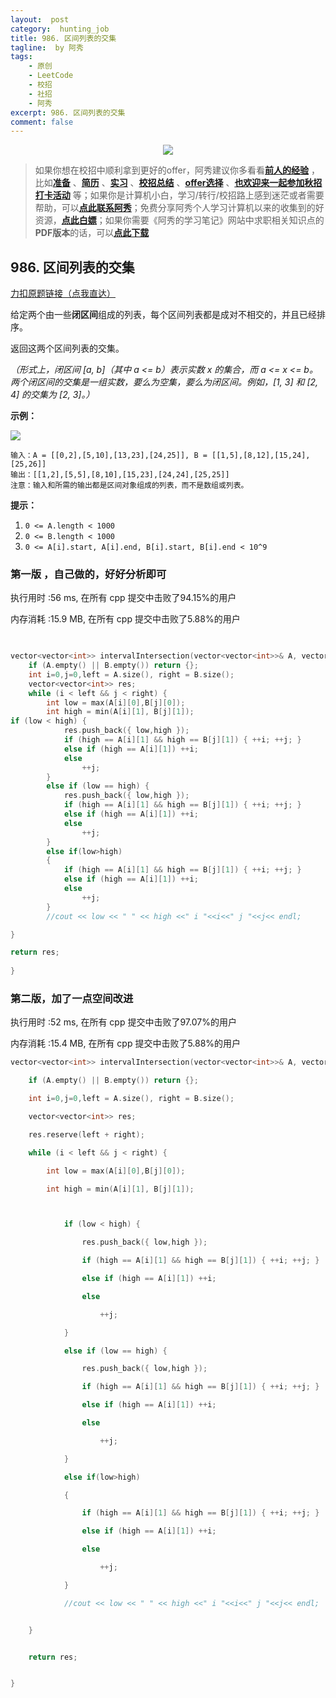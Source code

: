 ```yaml
---
layout:  post
category:  hunting_job
title: 986. 区间列表的交集
tagline:  by 阿秀
tags:
    - 原创
    - LeetCode
    - 校招
    - 社招
    - 阿秀
excerpt: 986. 区间列表的交集
comment: false
---
```




<div align="center">
  <a href="/notes/05-xiustar/01-xiustar_reading_guide/01-introduce.html#阿秀组建了一个校招学习圈子">
      <img src="https://axiu-image-bed.oss-cn-shanghai.aliyuncs.com/img/202206190108471.png">
  </a></div>



> 如果你想在校招中顺利拿到更好的offer，阿秀建议你多看看<font style="font-weight:bold; color:#4169E1;text-decoration:underline;">[前人的经验](/notes/05-xiustar/01-xiustar_reading_guide/01-introduce.md)</font> ，比如<font style="font-weight:bold; color:#4169E1;text-decoration:underline;">[准备](/notes/05-xiustar/02-campus_prepare/02-01-校招重要时间点科普.md)</font> 、<font style="font-weight:bold; color:#4169E1;text-decoration:underline;">[简历](/notes/05-xiustar/03-resume/01-00-简历开篇词.md)</font> 、<font style="font-weight:bold; color:#4169E1;text-decoration:underline;">[实习](/notes/05-xiustar/04-school_practice/20220320-从公司角度来看，为什么要招实习生.md)</font> 、<font style="font-weight:bold; color:#4169E1;text-decoration:underline;">[校招总结](/notes/05-xiustar/05-campus_recruitment/2020-12-16-双非渣硕的秋招之路总结（已拿抖音研发岗SP）.md)</font> 、<font style="font-weight:bold; color:#4169E1;text-decoration:underline;">[offer选择](/notes/05-xiustar/06-offer/01-offer_choose.md)</font> 、<font style="font-weight:bold; color:#4169E1;text-decoration:underline;">[也欢迎来一起参加秋招打卡活动](/notes/05-xiustar/01-xiustar_reading_guide/01-introduce.html#阿秀组建了一个校招学习圈子)</font> 等；如果你是计算机小白，学习/转行/校招路上感到迷茫或者需要帮助，可以<font style="font-weight:bold; color:#4169E1;text-decoration:underline;">[点此联系阿秀](/notes/08-other/02-question.md#_4、阿秀-如何才能联系到你)</font>；免费分享阿秀个人学习计算机以来的收集到的好资源，<font style="font-weight:bold; color:#4169E1;text-decoration:underline;">[点此白嫖](/notes/07-resources/01-free/01-introduce.md)</font>；如果你需要《阿秀的学习笔记》网站中求职相关知识点的**PDF版本**的话，可以<font style="font-weight:bold; color:#4169E1;text-decoration:underline;">[点此下载](/notes/08-other/02-question.md#_5、如何下载阿秀的学习笔记内容pdf版本)</font> 





## 986. 区间列表的交集

[力扣原题链接（点我直达）](https://leetcode-cn.com/problems/interval-list-intersections/)

给定两个由一些**闭区间**组成的列表，每个区间列表都是成对不相交的，并且已经排序。

返回这两个区间列表的交集。

*（形式上，闭区间 [a, b]（其中 a <= b）表示实数 x 的集合，而 a <= x <= b。两个闭区间的交集是一组实数，要么为空集，要么为闭区间。例如，[1, 3] 和 [2, 4] 的交集为 [2, 3]。）*

 

**示例：**

**![](https://axiu-image-bed.oss-cn-shanghai.aliyuncs.com/img/202207032149094.png)**

```
输入：A = [[0,2],[5,10],[13,23],[24,25]], B = [[1,5],[8,12],[15,24],[25,26]]
输出：[[1,2],[5,5],[8,10],[15,23],[24,24],[25,25]]
注意：输入和所需的输出都是区间对象组成的列表，而不是数组或列表。
```

 

**提示：**

1. `0 <= A.length < 1000`
2. `0 <= B.length < 1000`
3. `0 <= A[i].start, A[i].end, B[i].start, B[i].end < 10^9`





### 第一版 ，自己做的，好好分析即可



执行用时 :56 ms, 在所有 cpp 提交中击败了94.15%的用户

内存消耗 :15.9 MB, 在所有 cpp 提交中击败了5.88%的用户

 


```C++
		

vector<vector<int>> intervalIntersection(vector<vector<int>>& A, vector<vector<int>>& B) {
    if (A.empty() || B.empty()) return {};
	int i=0,j=0,left = A.size(), right = B.size();
	vector<vector<int>> res;
	while (i < left && j < right) {
		int low = max(A[i][0],B[j][0]);
		int high = min(A[i][1], B[j][1]);
if (low < high) {
			res.push_back({ low,high });
			if (high == A[i][1] && high == B[j][1]) { ++i; ++j; }
			else if (high == A[i][1]) ++i;
			else
				++j;
		}
		else if (low == high) { 
			res.push_back({ low,high });
			if (high == A[i][1] && high == B[j][1]) { ++i; ++j; }
			else if (high == A[i][1]) ++i;
			else
				++j;
		}
		else if(low>high)
		{
			if (high == A[i][1] && high == B[j][1]) { ++i; ++j; }
			else if (high == A[i][1]) ++i;
			else
				++j;
		}
		//cout << low << " " << high <<" i "<<i<<" j "<<j<< endl;

}

return res;
    
}
```




### 第二版，加了一点空间改进

执行用时 :52 ms, 在所有 cpp 提交中击败了97.07%的用户

内存消耗 :15.4 MB, 在所有 cpp 提交中击败了5.88%的用户



```c++
vector<vector<int>> intervalIntersection(vector<vector<int>>& A, vector<vector<int>>& B) {

	if (A.empty() || B.empty()) return {};

	int i=0,j=0,left = A.size(), right = B.size();

	vector<vector<int>> res;

	res.reserve(left + right);

	while (i < left && j < right) {

		int low = max(A[i][0],B[j][0]);

		int high = min(A[i][1], B[j][1]);



			if (low < high) {

				res.push_back({ low,high });

				if (high == A[i][1] && high == B[j][1]) { ++i; ++j; }

				else if (high == A[i][1]) ++i;

				else

					++j;

			}

			else if (low == high) { 

				res.push_back({ low,high });

				if (high == A[i][1] && high == B[j][1]) { ++i; ++j; }

				else if (high == A[i][1]) ++i;

				else

					++j;

			}

			else if(low>high)

			{

				if (high == A[i][1] && high == B[j][1]) { ++i; ++j; }

				else if (high == A[i][1]) ++i;

				else

					++j;

			}

			//cout << low << " " << high <<" i "<<i<<" j "<<j<< endl;


	}


	return res;


}
```

